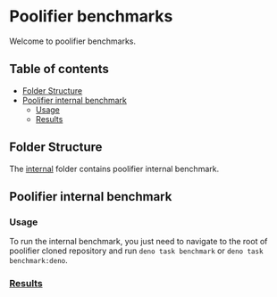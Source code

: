 # Poolifier benchmarks

Welcome to poolifier benchmarks.

## Table of contents

- [Folder Structure](#folder-structure)
- [Poolifier internal benchmark](#poolifier-internal-benchmark)
  - [Usage](#usage)
  - [Results](#results)

## Folder Structure

The [internal](./internal) folder contains poolifier internal benchmark.

<!-- ## Poolifier benchmark versus other worker pools

See the dedicated repository
[README.md](https://github.com/poolifier/benchmark#readme). -->

## Poolifier internal benchmark

### Usage

To run the internal benchmark, you just need to navigate to the root of
poolifier cloned repository and run `deno task benchmark` or
`deno task benchmark:deno`.

### [Results](https://bencher.dev/perf/poolifier-web-worker)
